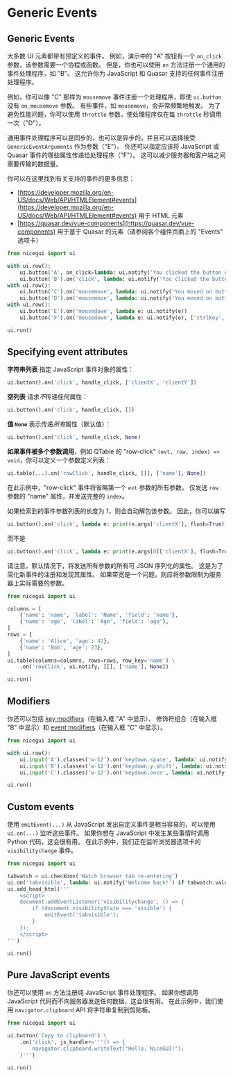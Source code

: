 # Generic Events

## Generic Events

大多数 UI 元素都带有预定义的事件。
例如，演示中的 "A" 按钮有一个 `on_click` 参数，该参数需要一个协程或函数。
但是，你也可以使用 `on` 方法注册一个通用的事件处理程序，如 "B"。
这允许你为 JavaScript 和 Quasar 支持的任何事件注册处理程序。

例如，你可以像 "C" 那样为 `mousemove` 事件注册一个处理程序，即使 `ui.button` 没有 `on_mousemove` 参数。
有些事件，如 `mousemove`，会非常频繁地触发。
为了避免性能问题，你可以使用 `throttle` 参数，使处理程序仅在每 `throttle` 秒调用一次（"D"）。

通用事件处理程序可以是同步的，也可以是异步的，并且可以选择接受 `GenericEventArguments` 作为参数（"E"）。
你还可以指定应该将 JavaScript 或 Quasar 事件的哪些属性传递给处理程序（"F"）。
这可以减少服务器和客户端之间需要传输的数据量。

你可以在这里找到有关支持的事件的更多信息：

* [https://developer.mozilla.org/en-US/docs/Web/API/HTMLElement#events](https://developer.mozilla.org/en-US/docs/Web/API/HTMLElement#events) 用于 HTML 元素
* [https://quasar.dev/vue-components](https://quasar.dev/vue-components) 用于基于 Quasar 的元素（请参阅各个组件页面上的 "Events" 选项卡）

```python
from nicegui import ui

with ui.row():
    ui.button('A', on_click=lambda: ui.notify('You clicked the button A.'))
    ui.button('B').on('click', lambda: ui.notify('You clicked the button B.'))
with ui.row():
    ui.button('C').on('mousemove', lambda: ui.notify('You moved on button C.'))
    ui.button('D').on('mousemove', lambda: ui.notify('You moved on button D.'), throttle=0.5)
with ui.row():
    ui.button('E').on('mousedown', lambda e: ui.notify(e))
    ui.button('F').on('mousedown', lambda e: ui.notify(e), ['ctrlKey', 'shiftKey'])

ui.run()
```

## Specifying event attributes

**字符串列表** 指定 JavaScript 事件对象的属性：

```python
ui.button().on('click', handle_click, ['clientX', 'clientY'])
```

**空列表** 请求*不*传递任何属性：

```python
ui.button().on('click', handle_click, [])
```

**值 `None`** 表示传递*所有*属性（默认值）：

```python
ui.button().on('click', handle_click, None)
```

**如果事件被多个参数调用**，例如 QTable 的 "row-click" `(evt, row, index) => void`，你可以定义一个参数定义列表：

```python
ui.table(...).on('rowClick', handle_click, [[], ['name'], None])
```

在此示例中，"row-click" 事件将省略第一个 `evt` 参数的所有参数，
仅发送 `row` 参数的 "name" 属性，并发送完整的 `index`。

如果检索到的事件参数列表的长度为 1，则会自动解包该参数。
因此，你可以编写

```python
ui.button().on('click', lambda e: print(e.args['clientX'], flush=True))
```

而不是

```python
ui.button().on('click', lambda e: print(e.args[0]['clientX'], flush=True))
```

请注意，默认情况下，将发送所有参数的所有可 JSON 序列化的属性。
这是为了简化新事件的注册和发现其属性。
如果带宽是一个问题，则应将参数限制为服务器上实际需要的参数。

```python
from nicegui import ui

columns = [
    {'name': 'name', 'label': 'Name', 'field': 'name'},
    {'name': 'age', 'label': 'Age', 'field': 'age'},
]
rows = [
    {'name': 'Alice', 'age': 42},
    {'name': 'Bob', 'age': 23},
]
ui.table(columns=columns, rows=rows, row_key='name') \
    .on('rowClick', ui.notify, [[], ['name'], None])

ui.run()
```

## Modifiers

你还可以包括 [key modifiers](https://vuejs.org/guide/essentials/event-handling.html#key-modifiers)（在输入框 "A" 中显示）、
修饰符组合（在输入框 "B" 中显示）和 [event modifiers](https://vuejs.org/guide/essentials/event-handling.html#mouse-button-modifiers)（在输入框 "C" 中显示）。

```python
from nicegui import ui

with ui.row():
    ui.input('A').classes('w-12').on('keydown.space', lambda: ui.notify('You pressed space.'))
    ui.input('B').classes('w-12').on('keydown.y.shift', lambda: ui.notify('You pressed Shift+Y'))
    ui.input('C').classes('w-12').on('keydown.once', lambda: ui.notify('You started typing.'))

ui.run()
```

## Custom events

使用 `emitEvent(...)` 从 JavaScript 发出自定义事件是相当容易的，可以使用 `ui.on(...)` 监听这些事件。
如果你想在 JavaScript 中发生某些事情时调用 Python 代码，这会很有用。
在此示例中，我们正在监听浏览器选项卡的 `visibilitychange` 事件。

```python
from nicegui import ui

tabwatch = ui.checkbox('Watch browser tab re-entering')
ui.on('tabvisible', lambda: ui.notify('Welcome back!') if tabwatch.value else None)
ui.add_head_html('''
    <script>
    document.addEventListener('visibilitychange', () => {
        if (document.visibilityState === 'visible') {
            emitEvent('tabvisible');
        }
    });
    </script>
''')

ui.run()
```

## Pure JavaScript events

你还可以使用 `on` 方法注册纯 JavaScript 事件处理程序。
如果你想调用 JavaScript 代码而不向服务器发送任何数据，这会很有用。
在此示例中，我们使用 `navigator.clipboard` API 将字符串复制到剪贴板。

```python
from nicegui import ui

ui.button('Copy to clipboard') \
    .on('click', js_handler='''() => {
        navigator.clipboard.writeText("Hello, NiceGUI!");
    }''')

ui.run()
```
